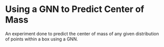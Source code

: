 # Using a GNN to Predict Center of Mass

An experiment done to predict the center of mass of any given distribution of points within a box using a GNN.
